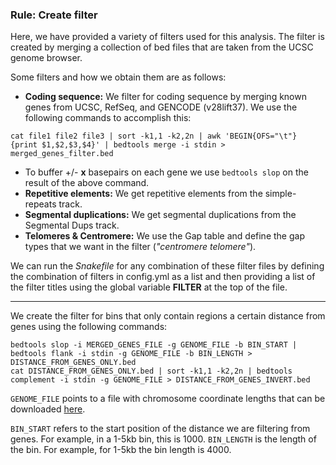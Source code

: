 ### Rule: Create filter

Here, we have provided a variety of filters used for this analysis. The filter is created by merging a collection of bed files that are taken from the UCSC genome browser.

Some filters and how we obtain them are as follows:
- **Coding sequence:** We filter for coding sequence by merging known genes from UCSC, RefSeq, and GENCODE (v28lift37). We use the following commands to accomplish this:
 ```shell
 cat file1 file2 file3 | sort -k1,1 -k2,2n | awk 'BEGIN{OFS="\t"} {print $1,$2,$3,$4}' | bedtools merge -i stdin > merged_genes_filter.bed
 ```
  - To buffer +/- **x** basepairs on each gene we use `bedtools slop` on the result of the above command.
- **Repetitive elements:** We get repetitive elements from the simple-repeats track.
- **Segmental duplications:** We get segmental duplications from the Segmental Dups track.
- **Telomeres & Centromere:** We use the Gap table and define the gap types that we want in the filter (*"centromere telomere"*).

We can run the *Snakefile* for any combination of these filter files by defining the combination of filters in config.yml as a list and then providing a list of the filter titles using the global variable **FILTER** at the top of the file.

--------------

We create the filter for bins that only contain regions a certain distance from genes using the following commands:
```shell
bedtools slop -i MERGED_GENES_FILE -g GENOME_FILE -b BIN_START | bedtools flank -i stdin -g GENOME_FILE -b BIN_LENGTH > DISTANCE_FROM_GENES_ONLY.bed
cat DISTANCE_FROM_GENES_ONLY.bed | sort -k1,1 -k2,2n | bedtools complement -i stdin -g GENOME_FILE > DISTANCE_FROM_GENES_INVERT.bed
```

`GENOME_FILE` points to a file with chromosome coordinate lengths that can be downloaded [here](https://github.com/arq5x/bedtools/blob/master/genomes/human.hg19.genome).

`BIN_START` refers to the start position of the distance we are filtering from genes. For example, in a 1-5kb bin, this is 1000. `BIN_LENGTH` is the length of the bin. For example, for 1-5kb the bin length is 4000.

